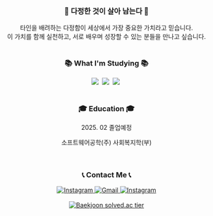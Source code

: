 <div align="center">       
  <h3 align="center"> 💖 다정한 것이 살아 남는다 💖 </h3>
타인을 배려하는 다정함이 세상에서 가장 중요한 가치라고 믿습니다. <br>
이 가치를 함께 실천하고, 서로 배우며 성장할 수 있는 분들을 만나고 싶습니다.
</div>
<br>

<h3 align="center">📚 What I'm Studying 📚</h3>

<div align="center">
  <img src="https://img.shields.io/badge/javascript-F7DF1E.svg?style=for-the-badge&logo=javascript&logoColor=black" />&nbsp;
  <img src="https://img.shields.io/badge/python-3776AB.svg?style=for-the-badge&logo=python&logoColor=white" />&nbsp;
  <img src="https://img.shields.io/badge/react-61DAFB.svg?style=for-the-badge&logo=react&logoColor=white" />&nbsp;
</div>
<br>

<h3 align="center">🎓 Education 🎓</h3>

<div align="center">
  <p>2025. 02 졸업예정 </p>
  <p>소프트웨어공학(주) 사회복지학(부)</p>
</div>
<br>
<h3 align="center">📞 Contact Me 📞</h3>

<div align="center">
  <a href="https://www.instagram.com/jeddaite/">
    <img src="https://img.shields.io/badge/Instagram-030303?style=for-the-badge&logo=Instagram&logoColor=white" alt="Instagram">
  </a>
  <a href="mailto:skhu202012164@gmail.com">
    <img src="https://img.shields.io/badge/Gmail-EA4335?style=for-the-badge&logo=Gmail&logoColor=white" alt="Gmail">
  </a>
  <a href="https://www.instagram.com/tomorrow_it.book.editor/">
    <img src="https://img.shields.io/badge/Instagram-E4405F?style=for-the-badge&logo=Instagram&logoColor=white" alt="Instagram">
  </a>
</div>
<br>

<div align="center">
  <a href="https://solved.ac/profile/newnewby_yuna">
    <img src="http://mazassumnida.wtf/api/v2/generate_badge?boj=newnewby_yuna" alt="Baekjoon solved.ac tier">
  </a>
</div>
<br>
